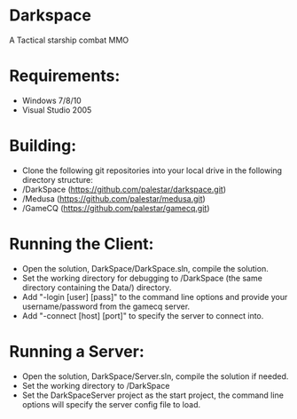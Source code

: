 # Darkspace
A Tactical starship combat MMO

# Requirements:
* Windows 7/8/10
* Visual Studio 2005

# Building:
* Clone the following git repositories into your local drive in the following directory structure:
* /DarkSpace (https://github.com/palestar/darkspace.git)
* /Medusa (https://github.com/palestar/medusa.git)
* /GameCQ (https://github.com/palestar/gamecq.git)

# Running the Client:
* Open the solution, DarkSpace/DarkSpace.sln, compile the solution.
* Set the working directory for debugging to /DarkSpace (the same directory containing the Data/) directory.
* Add "-login [user] [pass]" to the command line options and provide your username/password from the gamecq server.
* Add "-connect [host] [port]" to specify the server to connect into. 

# Running a Server:
* Open the solution, DarkSpace/Server.sln, compile the solution if needed.
* Set the working directory to /DarkSpace
* Set the DarkSpaceServer project as the start project, the command line options will specify the server config file to load.


